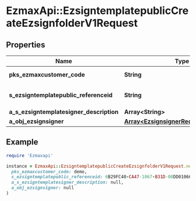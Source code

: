 # EzmaxApi::EzsigntemplatepublicCreateEzsignfolderV1Request

## Properties

| Name | Type | Description | Notes |
| ---- | ---- | ----------- | ----- |
| **pks_ezmaxcustomer_code** | **String** | The Ezmaxcustomer code |  |
| **s_ezsigntemplatepublic_referenceid** | **String** | The referenceid of the Ezsigntemplatepublic |  |
| **a_s_ezsigntemplatesigner_description** | **Array&lt;String&gt;** |  |  |
| **a_obj_ezsignsigner** | [**Array&lt;EzsignsignerRequestCompound&gt;**](EzsignsignerRequestCompound.md) |  |  |

## Example

```ruby
require 'Ezmaxapi'

instance = EzmaxApi::EzsigntemplatepublicCreateEzsignfolderV1Request.new(
  pks_ezmaxcustomer_code: demo,
  s_ezsigntemplatepublic_referenceid: 6B29FC40-CA47-1067-B31D-00DD010662DA,
  a_s_ezsigntemplatesigner_description: null,
  a_obj_ezsignsigner: null
)
```

